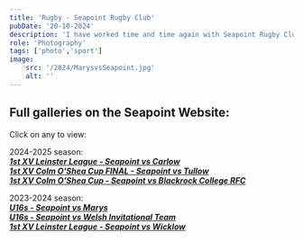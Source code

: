 ```yaml
---
title: 'Rugby - Seapoint Rugby Club'
pubDate: '20-10-2024'
description: 'I have worked time and time again with Seapoint Rugby Club, offering my services for Senior games and underage games. The pictures appear on the Seapoint website gallery, or you can click the links below for the respective galleries.'
role: 'Photography'
tags: ['photo','sport']
image:
    src: '/2024/MarysvsSeapoint.jpg'
    alt: ''
---
```


## Full galleries on the Seapoint Website:
Click on any to view:

2024-2025 season:\
[***1st XV Leinster League - Seapoint vs Carlow***](https://www.seapointrugby.club/envira/seapoint-1xv-vs-carlow-leinster-league-21-09-2024/)\
[***1st XV Colm O'Shea Cup FINAL - Seapoint vs Tullow***](https://www.seapointrugby.club/envira/seapoint-v-tullow-colm-oshea-cup-final/)\
[***1st XV Colm O'Shea Cup - Seapoint vs Blackrock College RFC***](https://www.seapointrugby.club/envira/2024-08-24-seapoint-1st-v-blackrock/)

2023-2024 season:\
[***U16s - Seapoint vs Marys***](https://www.seapointrugby.club/envira/2024-05-05-seapoint-u16s-vs-st-marys/)\
[***U16s - Seapoint vs Welsh Invitational Team***](https://www.seapointrugby.club/envira/2024-04-06-seapoint-u16s-vs-welsh-invitational/)\
[***1st XV Leinster League - Seapoint vs Wicklow***](https://www.seapointrugby.club/envira/2024-01-27-seapoint-1st-vs-wicklow-2/)
